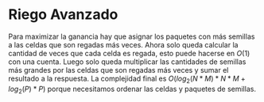 # Riego Avanzado
Para maximizar la ganancia hay que asignar los paquetes con más semillas a las celdas que son regadas más veces. Ahora solo queda calcular la cantidad de veces que cada celda es regada, esto puede hacerse en $O(1)$ con una cuenta. Luego solo queda multiplicar las cantidades de semillas más grandes por las celdas que son regadas más veces y sumar el resultado a la respuesta. La complejidad final es $O(log_2(N*M)*N*M + log_2(P)*P)$ porque necesitamos ordenar las celdas y paquetes de semillas.

